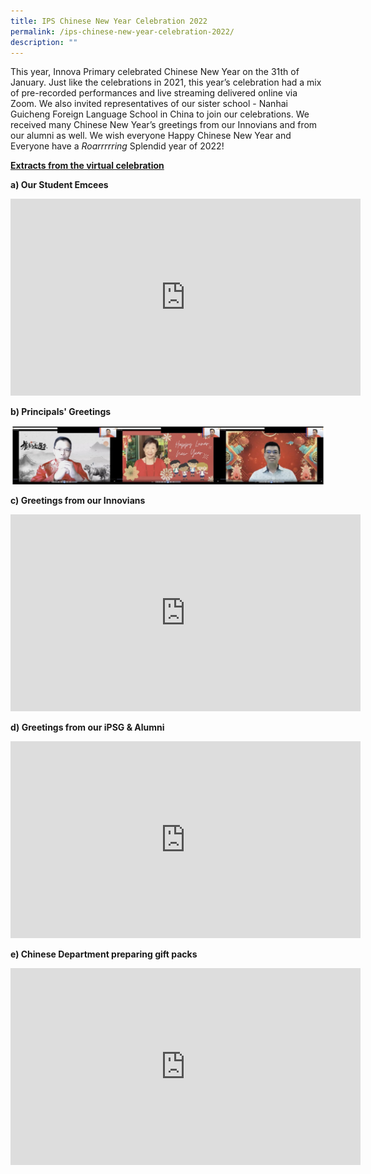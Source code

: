 ```yaml
---
title: IPS Chinese New Year Celebration 2022
permalink: /ips-chinese-new-year-celebration-2022/
description: ""
---
```

This year, Innova Primary celebrated Chinese New Year on the 31th of January. Just like the celebrations in 2021, this year’s celebration had a mix of pre-recorded performances and live streaming delivered online via Zoom. We also invited representatives of our sister school - Nanhai Guicheng Foreign Language School in China to join our celebrations. We received many Chinese New Year’s greetings from our Innovians and from our alumni as well. We wish everyone Happy Chinese New Year and Everyone have a _Roarrrrring_ Splendid year of 2022!

**<u>Extracts from the virtual celebration</u>**

**a) Our Student Emcees**

<iframe width="560" height="315" src="https://www.youtube.com/embed/PO6OkL1aatA" title="YouTube video player" frameborder="0" allow="accelerometer; autoplay; clipboard-write; encrypted-media; gyroscope; picture-in-picture" allowfullscreen></iframe>

**b) Principals' Greetings**

![Principals' Greetings](/images/Principals'%20Greetings.jpg)

**c) Greetings from our Innovians**

<iframe width="560" height="315" src="https://www.youtube.com/embed/daOnz90zZEQ" title="YouTube video player" frameborder="0" allow="accelerometer; autoplay; clipboard-write; encrypted-media; gyroscope; picture-in-picture" allowfullscreen></iframe>

**d) Greetings from our iPSG & Alumni**

<iframe width="560" height="315" src="https://www.youtube.com/embed/_CkQ3731ecA" title="YouTube video player" frameborder="0" allow="accelerometer; autoplay; clipboard-write; encrypted-media; gyroscope; picture-in-picture" allowfullscreen></iframe>

**e) Chinese Department preparing gift packs**

<iframe width="560" height="315" src="https://www.youtube.com/embed/HLSXbhz4VVI" title="YouTube video player" frameborder="0" allow="accelerometer; autoplay; clipboard-write; encrypted-media; gyroscope; picture-in-picture" allowfullscreen></iframe>
